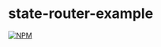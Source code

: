 # state-router-example
[![NPM](https://nodei.co/npm/state-router-example.png)](https://nodei.co/npm/state-router-example/)
